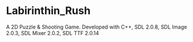 # Labirinthin_Rush
A 2D Puzzle &amp; Shooting  Game. Developed with C++, SDL 2.0.8, SDL Image 2.0.3, SDL Mixer 2.0.2, SDL TTF 2.0.14

